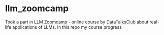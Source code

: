 # llm_zoomcamp

Took a part in LLM [Zoomcamp](https://github.com/DataTalksClub/llm-zoomcamp) - online course by [DataTalksClub](https://github.com/DataTalksClub) about real-life applications of LLMs. In this repo my course progress
